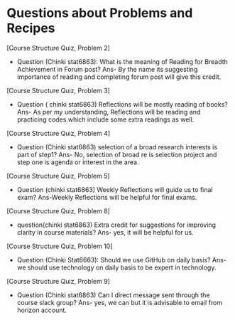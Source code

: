 # Questions about Problems and Recipes

[Course Structure Quiz, Problem 2]
* Question (Chinki stat6863): What is the meaning of Reading for Breadth Achievement in Forum post?
Ans- By the name its suggesting importance of reading and completing forum post will give this credit.

[Course Structure Quiz, Problem 3]
* Question ( chinki stat6863) Reflections will be mostly reading of books?
Ans- As per my understanding, Reflections will be reading and practicing codes.which include some extra readings as well.

[Course Structure Quiz, Problem 4]
* Question (Chinki stat6863) selection of a broad research interests is part of step1?
Ans- No, selection of broad re is selection project and step one is agenda or interest in the area.

[Course Structure Quiz, Problem 5]
* Question (chinki stat6863) Weekly Reflections will guide us to final exam?
Ans-Weekly Reflections will be helpful for final exams.

[Course Structure Quiz, Problem 8]
* question(chinki stat6863)  Extra credit for suggestions for improving clarity in course materials?
Ans- yes, it will be helpful for us.

[Course Structure Quiz, Problem 10]
* Question (Chinki Stat6663): Should we use GitHub on daily basis?
Ans- we should use technology on daily basis to be expert in technology.


[Course Structure Quiz, Problem 9]
* Question (Chinki stat6863) Can I direct message sent through the course slack group?
Ans- yes, we can but it is advisable to email from horizon account.





